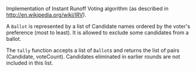 Implementation of Instant Runoff Voting algorithm (as described in
http://en.wikipedia.org/wiki/IRV).

A `Ballot` is represented by a list of Candidate names ordered by the
voter's preference (most to least). It is allowed to exclude some
candidates from a ballot.

The `tally` function accepts a list of `Ballot`s and returns the list
of pairs (Candidate, voteCount). Candidates eliminated in earlier
rounds are not included in this list.
